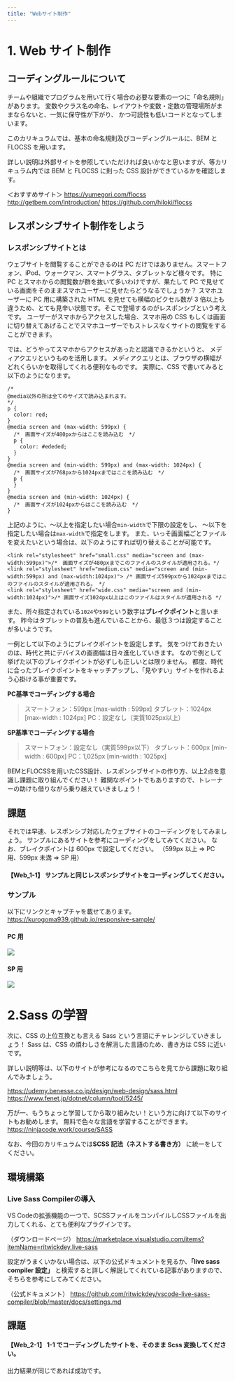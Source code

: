 ```yaml
---
title: "Webサイト制作"
---
```


# 1. Web サイト制作

## コーディングルールについて

チームや組織でプログラムを用いて行く場合の必要な要素の一つに「命名規則」があります。
変数やクラス名の命名、レイアウトや変数・定数の管理場所がままならないと、一気に保守性が下がり、
かつ可読性も低いコードとなってしまいます。

このカリキュラムでは、基本の命名規則及びコーディングルールに、BEM と FLOCSS を用います。

詳しい説明は外部サイトを参照していただければ良いかなと思いますが、等カリキュラム内では BEM と FLOCSS に則った
CSS 設計ができているかを確認します。

＜おすすめサイト＞
https://yumegori.com/flocss
http://getbem.com/introduction/
https://github.com/hiloki/flocss

## レスポンシブサイト制作をしよう

### レスポンシブサイトとは

ウェブサイトを閲覧することができるのは PC だけではありません。スマートフォン、iPod、ウォークマン、スマートグラス、タブレットなど様々です。
特に PC とスマホからの閲覧数が群を抜いて多いわけですが、果たして PC で見せている画面をそのままスマホユーザーに見せたらどうなるでしょうか？
スマホユーザーに PC 用に構築された HTML を見せても横幅のピクセル数が 3 倍以上も違うため、とても見辛い状態です。そこで登場するのがレスポンシブという考えです。
ユーザーがスマホからアクセスした場合、スマホ用の CSS もしくは画面に切り替えてあげることでスマホユーザーでもストレスなくサイトの閲覧をすることができます。

では、どうやってスマホからアクセスがあったと認識できるかというと、
メディアクエリというものを活用します。
メディアクエリとは、ブラウザの横幅がどれくらいかを取得してくれる便利なものです。
実際に、CSS で書いてみると以下のようになります。

```
/*
@media以外の所は全てのサイズで読み込まれます。
*/
p {
  color: red;
}
@media screen and (max-width: 599px) {
  /*　画面サイズが480pxからはここを読み込む　*/
  p {
    color: #ededed;
  }
}
@media screen and (min-width: 599px) and (max-width: 1024px) {
  /*　画面サイズが768pxから1024pxまではここを読み込む　*/
  p {
  }
}
@media screen and (min-width: 1024px) {
  /*　画面サイズが1024pxからはここを読み込む　*/
}
```

上記のように、〜以上を指定したい場合`min-width`で下限の設定をし、
〜以下を指定したい場合は`max-width`で指定をします。
また、いっそ画面幅ごとファイルを変えたいという場合は、以下のようにすれば切り替えることが可能です。

```
<link rel="stylesheet" href="small.css" media="screen and (max-width:599px)">/*　画面サイズが480pxまでこのファイルのスタイルが適用される。*/
<link rel="stylesheet" href="medium.css" media="screen and (min-width:599px) and (max-width:1024px)"> /* 画面サイズ599pxから1024pxまではこのファイルのスタイルが適用される。 */
<link rel="stylesheet" href="wide.css" media="screen and (min-width:1024px)">/* 画面サイズ1024px以上はこのファイルはスタイルが適用される */
```

また、所々指定されている`1024`や`599`という数字は**ブレイクポイント**と言います。
昨今はタブレットの普及も進んでいることから、最低３つは設定することが多いようです。

一例として以下のようにブレイクポイントを設定します。
気をつけておきたいのは、時代と共にデバイスの画面幅は日々進化していきます。
なので例として挙げた以下のブレイクポイントが必ずしも正しいとは限りません。
都度、時代に合ったブレイクポイントをキャッチアップし、「見やすい」サイトを作れるよう心掛ける事が重要です。

**PC基準でコーディングする場合**
> スマートフォン：599px [max-width : 599px]
> タブレット：1024px [max-width : 1024px]
> PC：設定なし（実質1025px以上）

**SP基準でコーディングする場合**
> スマートフォン：設定なし（実質599px以下）
> タブレット：600px [min-width : 600px]
> PC：1,025px [min-width : 1025px]

BEMとFLOCSSを用いたCSS設計、レスポンシブサイトの作り方、以上2点を意識し課題に取り組んでください！
難関なポイントでもありますので、トレーナーの助けも借りながら乗り越えていきましょう！

## 課題

それでは早速、レスポンシブ対応したウェブサイトのコーディングをしてみましょう。
サンプルにあるサイトを参考にコーディングをしてみてください。
なお、ブレイクポイントは 600px で設定してください。
（599px 以上 => PC 用、599px 未満 => SP 用）

#### 【Web_1-1】 サンプルと同じレスポンシブサイトをコーディングしてください。

### サンプル

以下にリンクとキャプチャを載せてあります。
https://kurogoma939.github.io/responsive-sample/

#### PC 用

![](https://www.autumn-group.com/wp-content/uploads/2023/10/1bf4b463008d-20220308.png)

#### SP 用

![](https://www.autumn-group.com/wp-content/uploads/2023/10/04e46b5b90c6-20220308.png)

# 2.Sass の学習

次に、CSS の上位互換とも言える Sass という言語にチャレンジしていきましょう！
Sass は、CSS の煩わしさを解消した言語のため、書き方は CSS に近いです。

詳しい説明等は、以下のサイトが参考になるのでこちらを見てから課題に取り組んでみましょう。

https://udemy.benesse.co.jp/design/web-design/sass.html
https://www.fenet.jp/dotnet/column/tool/5245/

万が一、もうちょっと学習してから取り組みたい！という方に向けて以下のサイトもお勧めします。
無料で色々な言語を学習することができます。
https://ninjacode.work/course/SASS

なお、今回のカリキュラムでは**SCSS 記法（ネストする書き方）** に統一をしてください。

## 環境構築

### Live Sass Compilerの導入

VS Codeの拡張機能の一つで、SCSSファイルをコンパイルしCSSファイルを出力してくれる、とても便利なプラグインです。

（ダウンロードページ）
https://marketplace.visualstudio.com/items?itemName=ritwickdey.live-sass

設定がうまくいかない場合は、以下の公式ドキュメントを見るか、**「live sass compiler 設定」** と検索すると詳しく解説してくれている記事がありますので、そちらを参考にしてみてください。

（公式ドキュメント）
https://github.com/ritwickdey/vscode-live-sass-compiler/blob/master/docs/settings.md

## 課題

#### 【Web_2-1】 1-1 でコーディングしたサイトを、そのまま Scss 変換してください。

出力結果が同じであれば成功です。
